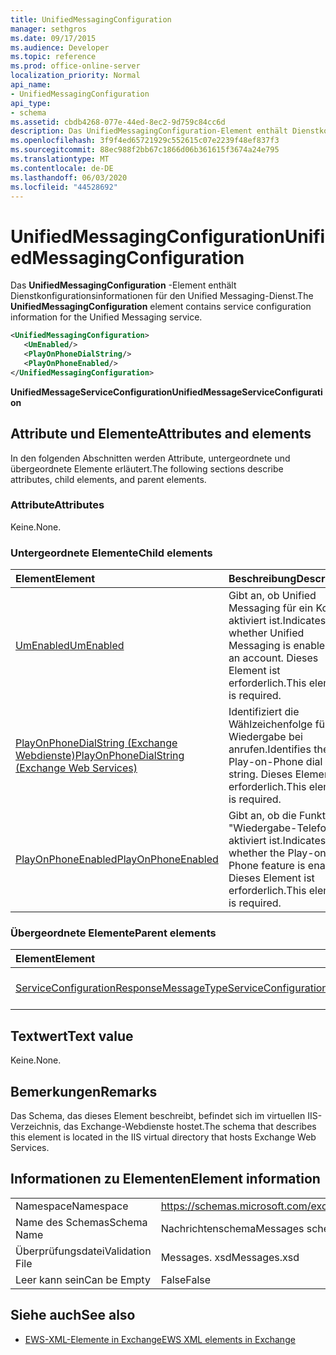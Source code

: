 ```yaml
---
title: UnifiedMessagingConfiguration
manager: sethgros
ms.date: 09/17/2015
ms.audience: Developer
ms.topic: reference
ms.prod: office-online-server
localization_priority: Normal
api_name:
- UnifiedMessagingConfiguration
api_type:
- schema
ms.assetid: cbdb4268-077e-44ed-8ec2-9d759c84cc6d
description: Das UnifiedMessagingConfiguration-Element enthält Dienstkonfigurationsinformationen für den Unified Messaging-Dienst.
ms.openlocfilehash: 3f9f4ed65721929c552615c07e2239f48ef837f3
ms.sourcegitcommit: 88ec988f2bb67c1866d06b361615f3674a24e795
ms.translationtype: MT
ms.contentlocale: de-DE
ms.lasthandoff: 06/03/2020
ms.locfileid: "44528692"
---
```

# <a name="unifiedmessagingconfiguration"></a><span data-ttu-id="32f70-103">UnifiedMessagingConfiguration</span><span class="sxs-lookup"><span data-stu-id="32f70-103">UnifiedMessagingConfiguration</span></span>

<span data-ttu-id="32f70-104">Das **UnifiedMessagingConfiguration** -Element enthält Dienstkonfigurationsinformationen für den Unified Messaging-Dienst.</span><span class="sxs-lookup"><span data-stu-id="32f70-104">The **UnifiedMessagingConfiguration** element contains service configuration information for the Unified Messaging service.</span></span> 
  
```XML
<UnifiedMessagingConfiguration>
   <UmEnabled/>
   <PlayOnPhoneDialString/>
   <PlayOnPhoneEnabled/>
</UnifiedMessagingConfiguration>
```

 <span data-ttu-id="32f70-105">**UnifiedMessageServiceConfiguration**</span><span class="sxs-lookup"><span data-stu-id="32f70-105">**UnifiedMessageServiceConfiguration**</span></span>
## <a name="attributes-and-elements"></a><span data-ttu-id="32f70-106">Attribute und Elemente</span><span class="sxs-lookup"><span data-stu-id="32f70-106">Attributes and elements</span></span>

<span data-ttu-id="32f70-107">In den folgenden Abschnitten werden Attribute, untergeordnete und übergeordnete Elemente erläutert.</span><span class="sxs-lookup"><span data-stu-id="32f70-107">The following sections describe attributes, child elements, and parent elements.</span></span>
  
### <a name="attributes"></a><span data-ttu-id="32f70-108">Attribute</span><span class="sxs-lookup"><span data-stu-id="32f70-108">Attributes</span></span>

<span data-ttu-id="32f70-109">Keine.</span><span class="sxs-lookup"><span data-stu-id="32f70-109">None.</span></span>
  
### <a name="child-elements"></a><span data-ttu-id="32f70-110">Untergeordnete Elemente</span><span class="sxs-lookup"><span data-stu-id="32f70-110">Child elements</span></span>

|<span data-ttu-id="32f70-111">**Element**</span><span class="sxs-lookup"><span data-stu-id="32f70-111">**Element**</span></span>|<span data-ttu-id="32f70-112">**Beschreibung**</span><span class="sxs-lookup"><span data-stu-id="32f70-112">**Description**</span></span>|
|:-----|:-----|
|[<span data-ttu-id="32f70-113">UmEnabled</span><span class="sxs-lookup"><span data-stu-id="32f70-113">UmEnabled</span></span>](umenabled.md) <br/> |<span data-ttu-id="32f70-114">Gibt an, ob Unified Messaging für ein Konto aktiviert ist.</span><span class="sxs-lookup"><span data-stu-id="32f70-114">Indicates whether Unified Messaging is enabled for an account.</span></span> <span data-ttu-id="32f70-115">Dieses Element ist erforderlich.</span><span class="sxs-lookup"><span data-stu-id="32f70-115">This element is required.</span></span>  <br/> |
|[<span data-ttu-id="32f70-116">PlayOnPhoneDialString (Exchange Webdienste)</span><span class="sxs-lookup"><span data-stu-id="32f70-116">PlayOnPhoneDialString (Exchange Web Services)</span></span>](playonphonedialstring-exchange-web-services.md) <br/> |<span data-ttu-id="32f70-117">Identifiziert die Wählzeichenfolge für die Wiedergabe bei anrufen.</span><span class="sxs-lookup"><span data-stu-id="32f70-117">Identifies the Play-on-Phone dial string.</span></span> <span data-ttu-id="32f70-118">Dieses Element ist erforderlich.</span><span class="sxs-lookup"><span data-stu-id="32f70-118">This element is required.</span></span>  <br/> |
|[<span data-ttu-id="32f70-119">PlayOnPhoneEnabled</span><span class="sxs-lookup"><span data-stu-id="32f70-119">PlayOnPhoneEnabled</span></span>](playonphoneenabled.md) <br/> |<span data-ttu-id="32f70-120">Gibt an, ob die Funktion "Wiedergabe-Telefon" aktiviert ist.</span><span class="sxs-lookup"><span data-stu-id="32f70-120">Indicates whether the Play-on-Phone feature is enabled.</span></span> <span data-ttu-id="32f70-121">Dieses Element ist erforderlich.</span><span class="sxs-lookup"><span data-stu-id="32f70-121">This element is required.</span></span>  <br/> |
   
### <a name="parent-elements"></a><span data-ttu-id="32f70-122">Übergeordnete Elemente</span><span class="sxs-lookup"><span data-stu-id="32f70-122">Parent elements</span></span>

|<span data-ttu-id="32f70-123">**Element**</span><span class="sxs-lookup"><span data-stu-id="32f70-123">**Element**</span></span>|<span data-ttu-id="32f70-124">**Beschreibung**</span><span class="sxs-lookup"><span data-stu-id="32f70-124">**Description**</span></span>|
|:-----|:-----|
|[<span data-ttu-id="32f70-125">ServiceConfigurationResponseMessageType</span><span class="sxs-lookup"><span data-stu-id="32f70-125">ServiceConfigurationResponseMessageType</span></span>](serviceconfigurationresponsemessagetype.md) <br/> |<span data-ttu-id="32f70-126">Enthält Dienst Konfigurationseinstellungen.</span><span class="sxs-lookup"><span data-stu-id="32f70-126">Contains service configuration settings.</span></span>  <br/> |
   
## <a name="text-value"></a><span data-ttu-id="32f70-127">Textwert</span><span class="sxs-lookup"><span data-stu-id="32f70-127">Text value</span></span>

<span data-ttu-id="32f70-128">Keine.</span><span class="sxs-lookup"><span data-stu-id="32f70-128">None.</span></span>
  
## <a name="remarks"></a><span data-ttu-id="32f70-129">Bemerkungen</span><span class="sxs-lookup"><span data-stu-id="32f70-129">Remarks</span></span>

<span data-ttu-id="32f70-130">Das Schema, das dieses Element beschreibt, befindet sich im virtuellen IIS-Verzeichnis, das Exchange-Webdienste hostet.</span><span class="sxs-lookup"><span data-stu-id="32f70-130">The schema that describes this element is located in the IIS virtual directory that hosts Exchange Web Services.</span></span>
  
## <a name="element-information"></a><span data-ttu-id="32f70-131">Informationen zu Elementen</span><span class="sxs-lookup"><span data-stu-id="32f70-131">Element information</span></span>

|||
|:-----|:-----|
|<span data-ttu-id="32f70-132">Namespace</span><span class="sxs-lookup"><span data-stu-id="32f70-132">Namespace</span></span>  <br/> |https://schemas.microsoft.com/exchange/services/2006/messages  <br/> |
|<span data-ttu-id="32f70-133">Name des Schemas</span><span class="sxs-lookup"><span data-stu-id="32f70-133">Schema Name</span></span>  <br/> |<span data-ttu-id="32f70-134">Nachrichtenschema</span><span class="sxs-lookup"><span data-stu-id="32f70-134">Messages schema</span></span>  <br/> |
|<span data-ttu-id="32f70-135">Überprüfungsdatei</span><span class="sxs-lookup"><span data-stu-id="32f70-135">Validation File</span></span>  <br/> |<span data-ttu-id="32f70-136">Messages. xsd</span><span class="sxs-lookup"><span data-stu-id="32f70-136">Messages.xsd</span></span>  <br/> |
|<span data-ttu-id="32f70-137">Leer kann sein</span><span class="sxs-lookup"><span data-stu-id="32f70-137">Can be Empty</span></span>  <br/> |<span data-ttu-id="32f70-138">False</span><span class="sxs-lookup"><span data-stu-id="32f70-138">False</span></span>  <br/> |
   
## <a name="see-also"></a><span data-ttu-id="32f70-139">Siehe auch</span><span class="sxs-lookup"><span data-stu-id="32f70-139">See also</span></span>



- [<span data-ttu-id="32f70-140">EWS-XML-Elemente in Exchange</span><span class="sxs-lookup"><span data-stu-id="32f70-140">EWS XML elements in Exchange</span></span>](ews-xml-elements-in-exchange.md)

